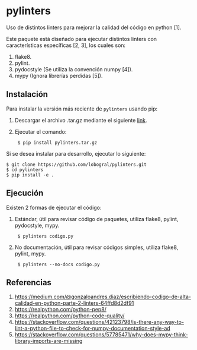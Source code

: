 # pylinters

Uso de distintos linters para mejorar la calidad del código en python [1].

Este paquete está diseñado para ejecutar distintos linters con características
específicas [2, 3], los cuales son:

1. flake8.
2. pylint.
3. pydocstyle (Se utiliza la convención numpy [4]).
4. mypy (Ignora librerías perdidas [5]).

## Instalación

Para instalar la versión más reciente de ``pylinters`` usando pip:

1. Descargar el archivo .tar.gz mediante el siguiente [link](https://github.com/lobogral/pylinters/releases/latest/download/pylinters.tar.gz).

2. Ejecutar el comando:

        $ pip install pylinters.tar.gz

Si se desea instalar para desarrollo, ejecutar lo siguiente:

    $ git clone https://github.com/lobogral/pylinters.git
    $ cd pylinters
    $ pip install -e .

## Ejecución

Existen 2 formas de ejecutar el código:

1. Estándar, útil para revisar código de paquetes, utiliza flake8, pylint, pydocstyle, mypy.

        $ pylinters codigo.py
    
2. No documentación, útil para revisar códigos simples, utiliza flake8, pylint, mypy.

        $ pylinters --no-docs codigo.py

## Referencias
1. https://medium.com/@gonzaloandres.diaz/escribiendo-codigo-de-alta-calidad-en-python-parte-2-linters-64ffd8d2df91
2. https://realpython.com/python-pep8/
3. https://realpython.com/python-code-quality/
4. https://stackoverflow.com/questions/42123798/is-there-any-way-to-lint-a-python-file-to-check-for-numpy-documentation-style-ad
5. https://stackoverflow.com/questions/57785471/why-does-mypy-think-library-imports-are-missing

